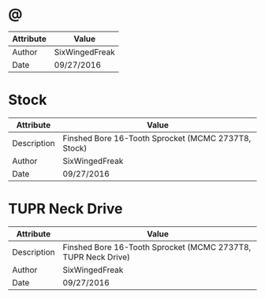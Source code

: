 # @
| Attribute | Value |
| ---  | ---     |
| Author | SixWingedFreak |
| Date | 09/27/2016 |
# Stock
| Attribute | Value |
| ---  | ---     |
| Description | Finshed Bore 16-Tooth Sprocket (MCMC 2737T8, Stock) |
| Author | SixWingedFreak |
| Date | 09/27/2016 |
# TUPR Neck Drive
| Attribute | Value |
| ---  | ---     |
| Description | Finshed Bore 16-Tooth Sprocket (MCMC 2737T8, TUPR Neck Drive) |
| Author | SixWingedFreak |
| Date | 09/27/2016 |
